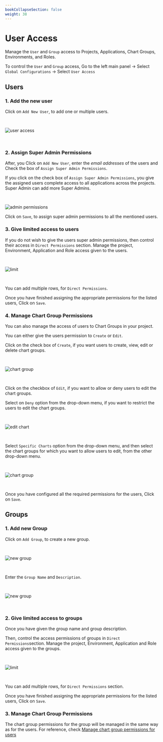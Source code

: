 ```yaml
---
bookCollapseSection: false
weight: 38
---
```


# User Access

Manage the `User` and `Group` access to Projects, Applications, Chart Groups, Environments, and Roles.

To control the `User` and `Group` access, 
Go to the left main panel -> Select `Global Configurations` -> Select `User Access` 

## **Users**

### **1. Add the new user**

Click on `Add New User`, to add one or multiple users.

&nbsp;&nbsp;

![user access](../../user1.jpg "user access")

&nbsp;&nbsp;


### **2. Assign Super Admin Permissions**

After, you Click on `Add New User`, enter the *email addresses* of the users and Check the box of `Assign Super Admin Permissions`. 


If you click on the check box of `Assign Super Admin Permissions`, you give the assigned users complete access to all applications across the projects. Super Admin can add more Super Admins. 

&nbsp;&nbsp;

![admin permissions](../../user2.jpg "admin")

Click on `Save`, to assign super admin permissions to all the mentioned users.


### **3. Give limited access to users**

If you do not wish to give the users super admin permissions, then control their access in `Direct Permissions` section. Manage the project, Environment, Application and Role access given to the users.

&nbsp;&nbsp;

![limit](../../user3.jpg "limit")

&nbsp;&nbsp;

You can add multiple rows, for `Direct Permissions`.

Once you have finished assigning the appropriate permissions for the listed users, Click on `Save`.


### **4. Manage Chart Group Permissions**

You can also manage the access of users to Chart Groups in your project.

You can either give the users permission to `Create` or `Edit`.

Click on the check box of `Create`, if you want users to create, view, edit or delete chart groups.

&nbsp;&nbsp;

![chart group](../../user4.jpg "chart groups")

&nbsp;&nbsp;

Click on the checkbox of `Edit`, if you want to allow or deny users to edit the chart groups. 

Select on `Deny` option from the drop-down menu, if you want to restrict the users to edit the chart groups.

&nbsp;&nbsp;

![edit chart](../../user5.jpg "checkboxes")

&nbsp;&nbsp;

Select `Specific Charts` option from the drop-down menu, and then select the chart groups for which you want to allow users to edit, from the other drop-down menu. 

&nbsp;&nbsp;

![chart group](../../user6.jpg "chart groups")

&nbsp;&nbsp;

Once you have configured all the required permissions for the users, Click on `Save`.



## **Groups**


### **1. Add new Group**

Click on `Add Group`, to create a new group. 

&nbsp;&nbsp;

![new group](../../user7.jpg "new groups")

&nbsp;&nbsp;

Enter the `Group Name` and `Description`.

&nbsp;&nbsp;

![new group](../../user8.jpg "new groups")

&nbsp;&nbsp;

### **2. Give limited access to groups**

Once you have given the group name and group description.

Then, control the access permissions of groups in `Direct Permissions`section. Manage the project, Environment, Application and Role access given to the groups.

&nbsp;&nbsp;

![limit](../../user9.jpg "limit")

&nbsp;&nbsp;

You can add multiple rows, for `Direct Permissions` section.

Once you have finished assigning the appropriate permissions for the listed users, Click on `Save`. 


### **3. Manage Chart Group Permissions**

The chart group permissions for the group will be managed in the same way as for the users. For reference, check [Manage chart group permissions for users](https://docs.devtron.ai/docs/reference/global-configurations/user-access/#4-manage-chart-group-permissions)






















